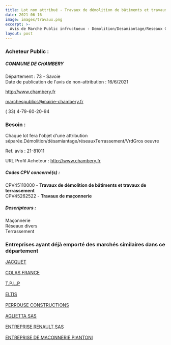 ```yaml
---
title: Lot non attribué - Travaux de démolition de bâtiments et travaux de terrassement + autres travaux
date: 2021-06-16
image: images/travaux.png
excerpt: >-
  Avis de Marché Public infructueux - Demolition/Desamiantage/Reseaux Groupe Scolaire Vert Bois - Travaux Prealables D'Installation De Batiments Modulaires
layout: post
---
```


### Acheteur Public :
##### COMMUNE DE CHAMBERY
Département : 73 - Savoie<br/>
Date de publication de l'avis de non-attribution : 16/6/2021


http://www.chambery.fr

marchespublics@mairie-chambery.fr

( 33) 4-79-60-20-94
### Besoin :

Chaque lot fera l'objet d'une attribution séparée.Démolition/désamiantage/réseauxTerrassement/VrdGros oeuvre

Ref. avis : 21-81011

URL Profil Acheteur : http://www.chambery.fr

##### Codes CPV concerné(s) :
CPV45110000 - **Travaux de démolition de bâtiments et travaux de terrassement** <br/>
CPV45262522 - **Travaux de maçonnerie** <br/>

##### Descripteurs :
Maçonnerie <br/>
Réseaux divers <br/>
Terrassement <br/>

### Entreprises ayant déjà emporté des marchés similaires dans ce département
<a href="/entreprise-544/siren-302280755">JACQUET</a><br/><br/>
<a href="/entreprise-547/siren-329338883">COLAS FRANCE</a><br/><br/>
<a href="/entreprise-555/siren-401151261">T.P.L.P</a><br/><br/>
<a href="/entreprise-557/siren-415019785">ELTIS</a><br/><br/>
<a href="/entreprise-565/siren-483852919">PERROUSE CONSTRUCTIONS</a><br/><br/>
<a href="/entreprise-574/siren-746220466">AGLIETTA SAS</a><br/><br/>
<a href="/entreprise-574/siren-747320224">ENTREPRISE RENAULT SAS</a><br/><br/>
<a href="/entreprise-575/siren-786520494">ENTREPRISE DE MACONNERIE PIANTONI</a><br/><br/>
